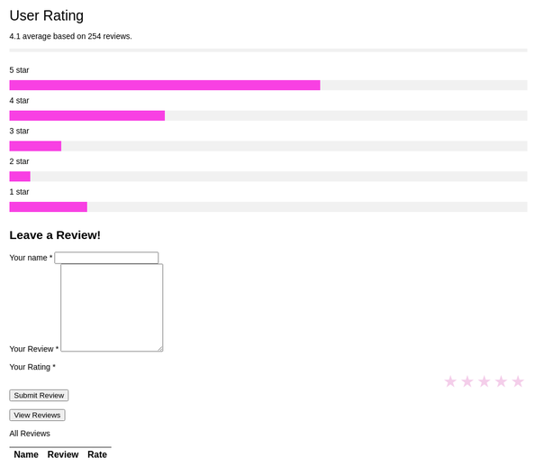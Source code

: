 <!--
  _layouts/default.html
  customization to original Midnight theme
  found through GitHub Pages Themes
 -->
 <meta name="viewport" content="width=device-width, initial-scale=1.0">
<html lang="en-US">
  <head>
    <meta charset="utf-8">
    <meta http-equiv="X-UA-Compatible" content="IE=edge">
    <!-- Begin Jekyll SEO tag v2.8.0 -->
<title>Café Gato | Opening February 2023</title>
<meta name="generator" content="Jekyll v3.9.2" />
<meta property="og:title" content="Café Gato" />
<meta property="og:locale" content="en_US" />
<meta name="description" content="Opening February 2023" />
<meta property="og:description" content="Opening February 2023" />
<link rel="canonical" href="http://0.0.0.0:4001/menu.html" />
<meta property="og:url" content="http://0.0.0.0:4001/menu.html" />
<meta property="og:site_name" content="Café Gato" />
<meta property="og:type" content="website" />
<meta name="twitter:card" content="summary" />
<meta property="twitter:title" content="Café Gato" />
<script type="application/ld+json">
{"@context":"https://schema.org","@type":"WebPage","description":"Opening February 2023","headline":"Café Gato","url":"http://0.0.0.0:4001/menu.html"}</script>
<!-- End Jekyll SEO tag 
 <link rel="stylesheet" href="/assets/css/style.css?v=d264d69bbf7c2f03d9740b370367f0c799fbe57e">
    <script src="https://code.jquery.com/jquery-1.12.4.min.js" integrity="sha256-ZosEbRLbNQzLpnKIkEdrPv7lOy9C27hHQ+Xp8a4MxAQ=" crossorigin="anonymous"></script>
    [if lt IE 9]>
      <script src="//html5shiv.googlecode.com/svn/trunk/html5.js"></script>
    <![endif]-->
    <!--[if lt IE 8]>
    <link rel="stylesheet" href="/assets/css/ie.css">
    <![endif]-->
    <meta name="viewport" content="width=device-width, initial-scale=1, user-scalable=no">
    <!-- start custom head snippets, customize with your own _includes/head-custom.html file -->
<!-- Setup theme-color -->
<!-- start theme color meta headers -->
<meta name="theme-color" content="#353535">
<meta name="msapplication-navbutton-color" content="#353535">
<meta name="apple-mobile-web-app-status-bar-style" content="black-translucent">
<!-- end theme color meta headers -->
<!-- Setup Google Analytics -->
<!-- You can set your favicon here -->
<!-- link rel="shortcut icon" type="image/x-icon" href="/favicon.ico" -->
<!-- end custom head snippets -->

  </head>
  <style>
.bodydefault {
      font-family: 'OpenSansRegular', Geneva, Verdana, sans-serif;
      color: black;
      background: white;
      width: 100%;
    }
  <link rel="stylesheet" href="https://cdn.korzh.com/metroui/v4.5.1/css/metro-all.min.css">



   </style>
  <body class="bodydefault">
    <div class="wrapper">
      <section>
        <!-- nighthawk coding society has altered arrangement and inserted navigation that is updated in independent file -->
        <div id="title">
          <meta name="viewport" content="width=device-width, initial-scale=1">
<style>
    .navbar {
        transform: translateX(-13.7%);
        overflow: visible;
        background-color: #FF921E;
        position: fixed;
        top: 0;
        width: 100%;
        font-family: Impact, Haettenschweiler, 'Arial Narrow Bold', sans-serif;
        font-size: 200%;
        z-index: 999;
    }
    .headlink {
        float: left;
        display: block;
        color: rgb(249, 238, 238);
        text-decoration-color: rgb(0, 0, 0);
        text-align: center;
        padding: 14px 16px;
        font-family:Verdana, Geneva, Tahoma, sans-serif;
        font-size: 100%;
        text-shadow: 4px 4px 5px rgb(148, 66, 16);
        font-variant: small-caps;
    }
    .headlink:hover {
        text-decoration-color: #67401B;
    }
    .starbutton{
    background: url('http://imgur.com/I0EwG.png') transparent;
    height: 18px;
    width: 15px;
    border: none;
    }
    {
    margin: 0;
    padding: 0;
}
.rate:not(:checked) > input {
    position:absolute;
    top:-9999px;
}
.rate:not(:checked) > label {
    float:right;
    width:1em;
    overflow:hidden;
    white-space:nowrap;
    cursor:pointer;
    font-size:30px;
    color:rgb(244, 206, 234);
}
.rate:not(:checked) > label:before {
    content: '★ ';
}
.rate > input:checked ~ label {
    color: #F840E3;
}
.popup{
      width: 400px; 
      background: #fff;
      border-radius: 6px;
      position: absolute;
      top: 0;
      left: 50%;
      transform: translate(-50%, -4%) scale(1);
      visibility: hidden;
      transition: transform 0.4s, top 0.4s;
    }
.open-popup{
      visibility: visible;
      top: 50%
      transform: translate(-50%, -50%) scale(1);
    }
.popup img{
      width: 100px;
      margin-top: -50px;
      border-radius: 50%
    }
* {
 box-sizing: border-box;
}
body {
 font-family: Arial;
 margin: 0 auto; /* Center website */
  max-width: 9000px; /* Max width */
  padding: 20px;
}
.heading {
 font-size: 25px;
 margin-right: 25px;
}
.fa {
 font-size: 25px;
}
.checked {
  color: orange;
}
/* Three column layout */
.side {
 float: left;
  width: 15%;
  margin-top: 10px;
}
.middle {
  float: left;
  width: 70%;
  margin-top: 10px;
}
/* Place text to the right */
.right {
 text-align: right;
}
/* Clear floats after the columns */
.row:after {
  content: "";
  display: table;
  clear: both;
}
/* The bar container */
.bar-container {
 width: 100%;
 background-color: #F1F1F1;
 text-align: center;
 color: white;
}
.bar-5 {width: 60%; height: 18px; background-color: #F840E3;}
.bar-4 {width: 30%; height: 18px; background-color: #F840E3;}
.bar-3 {width: 10%; height: 18px; background-color: #F840E3;}
.bar-2 {width: 4%; height: 18px; background-color: #F840E3;}
.bar-1 {width: 15%; height: 18px; background-color: #F840E3;}
/* Responsive layout - make the columns stack on top of each other instead of next to each other */
@media (max-width: 20000px) {
  .side, .middle {
    width: 100%;
  }
  /* Hide the right column on small screens */
  .right {
   display: none;
  }
}
</style>



<!-- Stars-->

<span class="heading">User Rating</span>
<span class="fa fa-star checked"></span>
<span class="fa fa-star checked"></span>
<span class="fa fa-star checked"></span>
<span class="fa fa-star checked"></span>
<span class="fa fa-star"></span>
<p>4.1 average based on 254 reviews.</p>
<hr style="border:3px solid #F1F1F1">
<div class="row">
  <div class="side">
    <div>5 star</div>
  </div>
  <div class="middle">
    <div class="bar-container">
      <div class="bar-5"></div>
    </div>
  </div>
  <div class="side right">
    <div>150</div>
  </div>
  <div class="side">
    <div>4 star</div>
  </div>
  <div class="middle">
    <div class="bar-container">
      <div class="bar-4"></div>
    </div>
  </div>
  <div class="side right">
    <div>63</div>
  </div>
  <div class="side">
    <div>3 star</div>
  </div>
  <div class="middle">
    <div class="bar-container">
      <div class="bar-3"></div>
    </div>
  </div>
  <div class="side right">
    <div>15</div>
  </div>
  <div class="side">
    <div>2 star</div>
  </div>
  <div class="middle">
    <div class="bar-container">
      <div class="bar-2"></div>
    </div>
  </div>
  <div class="side right">
    <div>6</div>
  </div>
  <div class="side">
    <div>1 star</div>
  </div>
  <div class="middle">
    <div class="bar-container">
      <div class="bar-1"></div>
    </div>
  </div>
  <div class="side right">
    <div>20</div>
  </div>
</div>

<head>
  <title>Review's Average: </title>
</head>
<body>
  <p id="response"></p>
  <script>
    const url = "http://localhost:5000/average";
    const options = {
      method: 'GET',
      mode: 'cors',
      cache: 'default',
      credentials: 'omit',
    };
    function displayav() {
      fetch(url, options)
        .then(response => response.text())
        .then(data => {
          console.log('The average rate is: ' + data);
          document.getElementById('response').innerText = data;
        })
        .catch(error => {
          console.error('Error fetching');
        });
    };
  </script>
</body>

<div id="respond">
  <h2>Leave a Review!</h2>
  <form action="post_comment.php" method="post" id="commentform">
    <label for="comment_author" class="required">Your name *</label>
    <input type="text" name="comment_author" id="comment_author" value="" tabindex="1" required="required"><br>
    <label for="comment" class="required">Your Review *</label>
    <textarea name="comment" id="comment" rows="10" tabindex="4"  required="required"></textarea><br>
    <input type="hidden" name="comment_post_ID" value="1" id="comment_post_ID" />
    <input type="hidden" name="comment_post_ID" value="<?php echo($comment_post_ID); ?>" id="comment_post_ID" />
    <br>
    <label class="required">Your Rating *</label>
                  <div class="rate">
                    <input type="radio" id="star5" name="rate" value="5" />
                    <label for="star5" title="text"></label>
                    <input type="radio" id="star4" name="rate" value="4" />
                    <label for="star4" title="text"></label>
                    <input type="radio" id="star3" name="rate" value="3" />
                    <label for="star3" title="text"></label>
                    <input type="radio" id="star2" name="rate" value="2" />
                    <label for="star2" title="text"></label>
                    <input type="radio" id="star1" name="rate" value="1" />
                    <label for="star1" title="text"></label>
                  </div>
    <br>
    <br>
    <input name="submit" type="submit" value="Submit Review" class="btn" onclick = "openPopup()" />
  </form>
  <button class="btn" id="viewreviews" onclick="createTable()">View Reviews</button>
</div>
<head>
<meta name="viewport" content="width=device-width, initial-scale=1">
<!-- Font Awesome Icon Library -->
<link rel="stylesheet" href="https://cdnjs.cloudflare.com/ajax/libs/font-awesome/4.7.0/css/font-awesome.min.css">
<style>
* {
  box-sizing: border-box;
}

<!--- Nav bar--->
<p class="navbar">
    <table class="navbar">
        <tr>
            <td><a href="."><img src="/images/Studio_Project.png" width="150px"></a></td><!--ABOUT US IN HERE-->
            <td><a href="cats" class="headlink">Cats</a></td>
            <td><a href="menu" class="headlink">Menu</a></td>
            <td><a href="hours" class="headlink">Hours</a></td>
            <td><a href="events" class="headlink">Events</a></td>
            <td><a href="shop" class="headlink">Shop</a></td>
        </tr>
    </table>
</p>
          <br>
        </div>
        <!-- this is Jekyll magic, each md file in site will be inserted here -->
        
<!--- Pop up CSS--->
<body>
  <div class="container">
    <div class="popup" id="popup">
      <img src="/images/tick1.png">
      <h2>Thank you!</h2>
      <p>Your review has been successfully recorded.</p>
      <button type="button" onclick = "closePopup()">OK</button>
    </div>
  </div>
<script>
let popup = document.getElementById("popup");
function openPopup(){
    popup.classList.add("open-popup");
}
function closePopup(){
    popup.classList.remove("open-popup");
}
</script>
</body>

  

<head>
<style>
#panel, .flip {
  font-size: 16px;
  padding: 10px;
  text-align: center;
  background-color: #AA336A;
  color: white;
  border: solid 1px #A6D8A8;
  margin: auto;
}
#panel {
  display: none;
}
</style>

<!--- See other reviews--->
<p>All Reviews</p>

<table>
  <thead>
  <tr>
    <th>Name</th>
    <th>Review</th>
    <th>Rate</th>
  </tr>
  </thead>
  <tbody id="reviews">
    <!-- javascript generated data -->
  </tbody>
</table>


